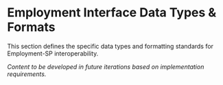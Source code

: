 # Employment Interface Data Types & Formats

This section defines the specific data types and formatting standards for Employment-SP interoperability.

*Content to be developed in future iterations based on implementation requirements.*